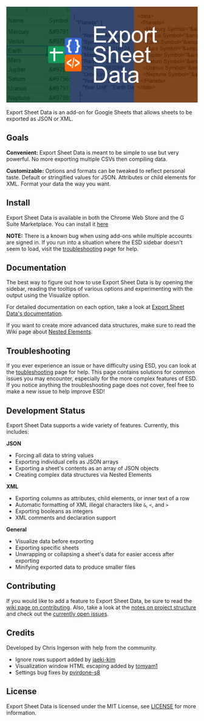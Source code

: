 ![Export Sheet Data](images/esd_banner.png)

Export Sheet Data is an add-on for Google Sheets that allows sheets to be exported as JSON or XML.

Goals
-----
**Convenient:** Export Sheet Data is meant to be simple to use but very powerful. No more exporting multiple CSVs then compiling data.

**Customizable:** Options and formats can be tweaked to reflect personal taste. Default or stringified values for JSON. Attributes or child elements for XML. Format your data the way you want.

Install
-------
Export Sheet Data is available in both the Chrome Web Store and the G Suite Marketplace. You can install it [here](https://chrome.google.com/webstore/detail/export-sheet-data/bfdcopkbamihhchdnjghdknibmcnfplk?utm_source=permalink)

**NOTE:** There is a known bug when using add-ons while multiple accounts are signed in. If you run into a situation where the ESD sidebar doesn't seem to load, visit the [troubleshooting](docs/troubleshooting.md) page for help.

Documentation
-------------
The best way to figure out how to use Export Sheet Data is by opening the sidebar, reading the tooltips of various options and experimenting with the output using the Visualize option.

For detailed documentation on each option, take a look at [Export Sheet Data's documentation](https://github.com/Synthoid/ExportSheetData/blob/master/docs/index.md).

If you want to create more advanced data structures, make sure to read the Wiki page about [Nested Elements](https://github.com/Synthoid/ExportSheetData/wiki/Nested-Elements).

Troubleshooting
---------------
If you ever experience an issue or have difficulty using ESD, you can look at the [toubleshooting](docs/troubleshooting.md) page for help. This page contains solutions for common issues you may encounter, especially for the more complex features of ESD. If you notice anything the troubleshooting page does not cover, feel free to make a new issue to help improve ESD!

Development Status
------------------
Export Sheet Data supports a wide variety of features. Currently, this includes:

**JSON**
* Forcing all data to string values
* Exporting individual cells as JSON arrays
* Exporting a sheet's contents as an array of JSON objects
* Creating complex data structures via Nested Elements

**XML**
* Exporting columns as attributes, child elements, or inner text of a row
* Automatic formatting of XML illegal characters like `&`, `<`, and `>`
* Exporting booleans as integers
* XML comments and declaration support
 
**General**
* Visualize data before exporting
* Exporting specific sheets
* Unwrapping or collapsing a sheet's data for easier access after exporting
* Minifying exported data to produce smaller files
 
Contributing
------------
If you would like to add a feature to Export Sheet Data, be sure to read the [wiki page on contributing](https://github.com/Synthoid/ExportSheetData/wiki/Contributing). Also, take a look at the [notes on project structure](https://github.com/Synthoid/ExportSheetData/wiki/Project-Structure) and check out the [currently open issues](https://github.com/Synthoid/ExportSheetData/issues).

Credits
-------
Developed by Chris Ingerson with help from the community.

- Ignore rows support added by [jaeki-kim](https://github.com/jaeki-kim)
- Visualization window HTML escaping added by [tomyam1](https://github.com/tomyam1)
- Settings bug fixes by [pvirdone-s8](https://github.com/pvirdone-s8)

License
-------
Export Sheet Data is licensed under the MIT License, see [LICENSE](https://github.com/Synthoid/ExportSheetData/blob/master/LICENSE) for more information.

